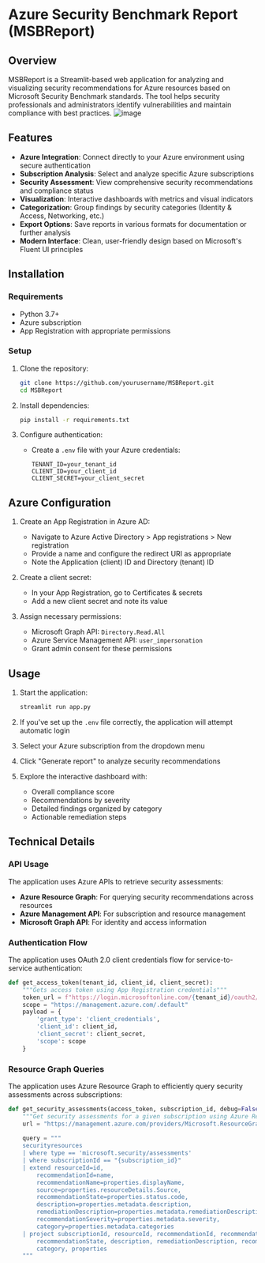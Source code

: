 # Azure Security Benchmark Report (MSBReport)

## Overview

MSBReport is a Streamlit-based web application for analyzing and visualizing security recommendations for Azure resources based on Microsoft Security Benchmark standards. The tool helps security professionals and administrators identify vulnerabilities and maintain compliance with best practices.
![image](https://github.com/user-attachments/assets/023f4e41-0dd8-4341-9692-b140add277e3)


## Features

- **Azure Integration**: Connect directly to your Azure environment using secure authentication
- **Subscription Analysis**: Select and analyze specific Azure subscriptions
- **Security Assessment**: View comprehensive security recommendations and compliance status
- **Visualization**: Interactive dashboards with metrics and visual indicators
- **Categorization**: Group findings by security categories (Identity & Access, Networking, etc.)
- **Export Options**: Save reports in various formats for documentation or further analysis
- **Modern Interface**: Clean, user-friendly design based on Microsoft's Fluent UI principles

## Installation

### Requirements

- Python 3.7+
- Azure subscription
- App Registration with appropriate permissions

### Setup

1. Clone the repository:
   ```bash
   git clone https://github.com/yourusername/MSBReport.git
   cd MSBReport
   ```

2. Install dependencies:
   ```bash
   pip install -r requirements.txt
   ```

3. Configure authentication:
   - Create a `.env` file with your Azure credentials:
     ```
     TENANT_ID=your_tenant_id
     CLIENT_ID=your_client_id
     CLIENT_SECRET=your_client_secret
     ```

## Azure Configuration

1. Create an App Registration in Azure AD:
   - Navigate to Azure Active Directory > App registrations > New registration
   - Provide a name and configure the redirect URI as appropriate
   - Note the Application (client) ID and Directory (tenant) ID

2. Create a client secret:
   - In your App Registration, go to Certificates & secrets
   - Add a new client secret and note its value

3. Assign necessary permissions:
   - Microsoft Graph API: `Directory.Read.All`
   - Azure Service Management API: `user_impersonation`
   - Grant admin consent for these permissions

## Usage

1. Start the application:
   ```bash
   streamlit run app.py
   ```

2. If you've set up the `.env` file correctly, the application will attempt automatic login

3. Select your Azure subscription from the dropdown menu

4. Click "Generate report" to analyze security recommendations

5. Explore the interactive dashboard with:
   - Overall compliance score
   - Recommendations by severity
   - Detailed findings organized by category
   - Actionable remediation steps

## Technical Details

### API Usage

The application uses Azure APIs to retrieve security assessments:

- **Azure Resource Graph**: For querying security recommendations across resources
- **Azure Management API**: For subscription and resource management
- **Microsoft Graph API**: For identity and access information

### Authentication Flow

The application uses OAuth 2.0 client credentials flow for service-to-service authentication:

```python
def get_access_token(tenant_id, client_id, client_secret):
    """Gets access token using App Registration credentials"""
    token_url = f"https://login.microsoftonline.com/{tenant_id}/oauth2/v2.0/token"
    scope = "https://management.azure.com/.default"
    payload = {
        'grant_type': 'client_credentials',
        'client_id': client_id,
        'client_secret': client_secret,
        'scope': scope
    }
```

### Resource Graph Queries

The application uses Azure Resource Graph to efficiently query security assessments across subscriptions:

```python
def get_security_assessments(access_token, subscription_id, debug=False):
    """Get security assessments for a given subscription using Azure Resource Graph."""
    url = "https://management.azure.com/providers/Microsoft.ResourceGraph/resources?api-version=2021-03-01"
    
    query = """
    securityresources
    | where type == 'microsoft.security/assessments' 
    | where subscriptionId == "{subscription_id}"
    | extend resourceId=id, 
        recommendationId=name, 
        recommendationName=properties.displayName, 
        source=properties.resourceDetails.Source, 
        recommendationState=properties.status.code, 
        description=properties.metadata.description, 
        remediationDescription=properties.metadata.remediationDescription, 
        recommendationSeverity=properties.metadata.severity, 
        category=properties.metadata.categories
    | project subscriptionId, resourceId, recommendationId, recommendationName, source, 
        recommendationState, description, remediationDescription, recommendationSeverity, 
        category, properties
    """
    
    
```
